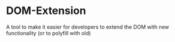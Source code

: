 DOM-Extension
=============

A tool to make it easier for developers to extend the DOM with new functionality (or to polyfill with old)
